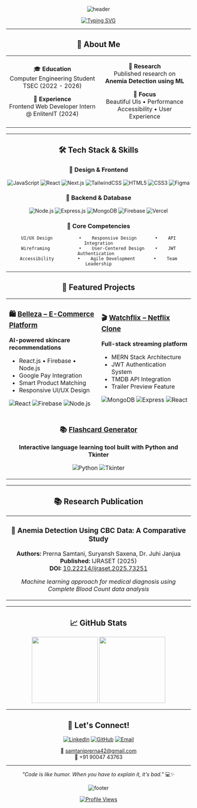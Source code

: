 <div align="center">

![header](https://capsule-render.vercel.app/api?type=waving&color=gradient&customColorList=12&height=300&section=header&text=Prerna%20Samtani&desc=Frontend%20Developer%20|%20UI/UX%20Designer%20|%20CS%20Undergrad&fontColor=ffffff&fontSize=65&fontAlignY=35&descAlignY=52&descAlign=62&animation=fadeIn)

</div>

<div align="center">
  
[![Typing SVG](https://readme-typing-svg.herokuapp.com?font=JetBrains+Mono&weight=600&size=22&duration=3000&pause=800&color=6B73FF&center=true&vCenter=true&width=600&lines=CS+Undergrad+%7C+Fullstack+Developer+%7C+UI%2FUX;Building+elegant+web+experiences+with+passion;Transforming+ideas+into+beautiful+interfaces)](https://git.io/typing-svg)

</div>

---

<div align="center">

## 🌟 About Me

</div>

<table align="center">
<tr>
<td align="center" width="50%">

🎓 **Education**  
Computer Engineering Student  
TSEC (2022 - 2026)

💼 **Experience**  
Frontend Web Developer Intern  
@ EnlitenIT (2024)

</td>
<td align="center" width="50%">

📝 **Research**  
Published research on  
**Anemia Detection using ML**

🎯 **Focus**  
Beautiful UIs • Performance  
Accessibility • User Experience

</td>
</tr>
</table>

---

<div align="center">

## 🛠️ Tech Stack & Skills

</div>

<div align="center">

### 🎨 **Design & Frontend**
![JavaScript](https://img.shields.io/badge/JavaScript-F7DF1E?style=for-the-badge&logo=javascript&logoColor=black)
![React](https://img.shields.io/badge/React-20232A?style=for-the-badge&logo=react&logoColor=61DAFB)
![Next.js](https://img.shields.io/badge/Next.js-000000?style=for-the-badge&logo=next.js&logoColor=white)
![TailwindCSS](https://img.shields.io/badge/Tailwind_CSS-38B2AC?style=for-the-badge&logo=tailwind-css&logoColor=white)
![HTML5](https://img.shields.io/badge/HTML5-E34F26?style=for-the-badge&logo=html5&logoColor=white)
![CSS3](https://img.shields.io/badge/CSS3-1572B6?style=for-the-badge&logo=css3&logoColor=white)
![Figma](https://img.shields.io/badge/Figma-F24E1E?style=for-the-badge&logo=figma&logoColor=white)

### 🔧 **Backend & Database**
![Node.js](https://img.shields.io/badge/Node.js-43853D?style=for-the-badge&logo=node.js&logoColor=white)
![Express.js](https://img.shields.io/badge/Express.js-404D59?style=for-the-badge&logo=express&logoColor=white)
![MongoDB](https://img.shields.io/badge/MongoDB-4EA94B?style=for-the-badge&logo=mongodb&logoColor=white)
![Firebase](https://img.shields.io/badge/Firebase-039BE5?style=for-the-badge&logo=firebase&logoColor=white)
![Vercel](https://img.shields.io/badge/Vercel-000000?style=for-the-badge&logo=vercel&logoColor=white)

### 🔑 **Core Competencies**
```
UI/UX Design          •    Responsive Design       •    API Integration
Wireframing           •    User-Centered Design    •    JWT Authentication  
Accessibility         •    Agile Development       •    Team Leadership
```

</div>

---

<div align="center">

## 🚀 Featured Projects

</div>

<div align="center">
<table>
<tr>
<td width="50%">

### 🛍️ [Belleza – E-Commerce Platform](https://github.com/Prern-a/Belleza)
**AI-powered skincare recommendations**
- React.js • Firebase • Node.js
- Google Pay Integration
- Smart Product Matching
- Responsive UI/UX Design

![React](https://img.shields.io/badge/-React-61DAFB?style=flat-square&logo=react&logoColor=black)
![Firebase](https://img.shields.io/badge/-Firebase-FFCA28?style=flat-square&logo=firebase&logoColor=black)
![Node.js](https://img.shields.io/badge/-Node.js-339933?style=flat-square&logo=node.js&logoColor=white)

</td>
<td width="50%">

### 🎬 [Watchflix – Netflix Clone](https://github.com/Prern-a/mern-netflix-clone)
**Full-stack streaming platform**
- MERN Stack Architecture  
- JWT Authentication System
- TMDB API Integration
- Trailer Preview Feature

![MongoDB](https://img.shields.io/badge/-MongoDB-47A248?style=flat-square&logo=mongodb&logoColor=white)
![Express](https://img.shields.io/badge/-Express-000000?style=flat-square&logo=express&logoColor=white)
![React](https://img.shields.io/badge/-React-61DAFB?style=flat-square&logo=react&logoColor=black)

</td>
</tr>
<tr>
<td colspan="2" align="center">

### 📚 [Flashcard Generator](https://github.com/Prern-a/Languages-Flashcard)
**Interactive language learning tool built with Python and Tkinter**

![Python](https://img.shields.io/badge/-Python-3776AB?style=flat-square&logo=python&logoColor=white)
![Tkinter](https://img.shields.io/badge/-Tkinter-FFD43B?style=flat-square&logo=python&logoColor=black)

</td>
</tr>
</table>
</div>

---

<div align="center">

## 📚 Research Publication

</div>

<div align="center">
<table>
<tr>
<td align="center">

### 🔬 **Anemia Detection Using CBC Data: A Comparative Study**

**Authors:** Prerna Samtani, Suryansh Saxena, Dr. Juhi Janjua  
**Published:** IJRASET (2025)  
**DOI:** [10.22214/ijraset.2025.73251](https://doi.org/10.22214/ijraset.2025.73251)

*Machine learning approach for medical diagnosis using Complete Blood Count data analysis*

</td>
</tr>
</table>
</div>

---

<div align="center">

## 📈 GitHub Stats

<img height="180em" src="https://github-readme-stats.vercel.app/api?username=Prern-a&show_icons=true&hide_border=true&count_private=true&include_all_commits=true&theme=tokyonight&bg_color=0d1117&title_color=6b73ff&icon_color=6b73ff&text_color=c9d1d9" />
<img height="180em" src="https://github-readme-stats.vercel.app/api/top-langs/?username=Prern-a&layout=compact&hide_border=true&theme=tokyonight&bg_color=0d1117&title_color=6b73ff&text_color=c9d1d9" />

</div>

---

<div align="center">

## 🤝 Let's Connect!

[![LinkedIn](https://img.shields.io/badge/LinkedIn-0077B5?style=for-the-badge&logo=linkedin&logoColor=white)](https://www.linkedin.com/in/prerna-samtani-ba008726a/)
[![GitHub](https://img.shields.io/badge/GitHub-100000?style=for-the-badge&logo=github&logoColor=white)](https://github.com/Prern-a)
[![Email](https://img.shields.io/badge/Email-D14836?style=for-the-badge&logo=gmail&logoColor=white)](mailto:samtaniprerna42@gmail.com)

**📧** samtaniprerna42@gmail.com  
**📱** +91 90047 43763

</div>

<div align="center">

---

*"Code is like humor. When you have to explain it, it's bad."* 💻✨

</div>

<div align="center">

![footer](https://capsule-render.vercel.app/api?type=waving&color=gradient&customColorList=12&height=120&section=footer)

</div>

<div align="center">
  
[![Profile Views](https://komarev.com/ghpvc/?username=Prern-a&color=6b73ff&style=flat-square&label=Profile+Views)](https://github.com/Prern-a)

</div>
